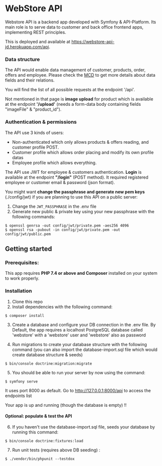  # WebStore API
 
Webstore API is a backend app developed with Symfony & API-Platform. Its main role is to 
serve data to customer and back office frontend apps, implementing REST principles.

This is deployed and available at https://webstore-api-jd.herokuapp.com/api.

### Data structure
The API would enable data management of customer, products, order, offers and employee.
Please check the [MCD](doc/MCD/webstore-api.svg) to get more details about data fields 
and their relations.

You will find the list of all possible requests at the endpoint '/api'.

Not mentioned in that page is **image upload** for product which is available at the 
endpoint **'/upload'** 
(needs a form-data body containing fields "imageFile" & "product_id").  


### Authentication & permissions

The API use 3 kinds of users:
- Non-authenticated which only allows products & offers reading, and customer profile 
  POST.  
- Customer profile which allows order placing and modify its own profile datas
- Employee profile which allows everything.

The API use JWT for employee & customers authentication. **Login** is available at the 
endpoint **"/login"** (POST method). It required registered employee or customer 
email & password (json format).  

You might want **change the passphrase and generate new pem keys** (./config/jwt) if you 
are planning to use this API on a public server:
1. Change the `JWT_PASSPHRASE` in the .env file
2. Generate new public & private key using your new passphrase with the following 
   commands:
```
$ openssl genrsa -out config/jwt/private.pem -aes256 4096
$ openssl rsa -pubout -in config/jwt/private.pem -out config/jwt/public.pem
```

## Getting started

### Prerequisites:
This app requires **PHP 7.4 or above and Composer** installed on your system to 
work properly.

### Installation
1. Clone this repo
2. Install dependencies with the following command:
```
$ composer install
```
3. Create a database and configure your DB connection in the .env file. By Default, the 
   app requires a localhost PostgreSQL database called 'webstore' with a 'webstore' 
   user and 'webstore' also as password

4. Run migrations to create your database structure with the following command (you can 
   also import the database-import.sql file which would create database structure & seeds)
```
$ bin/console doctrine:migration:migrate
```

5. You should be able to run your server by now using the command:
```
$ symfony serve
```
It uses port 8000 as default. Go to http://127.0.0.1:8000/api to access the endpoints list

Your app is up and running (though the database is empty) !!

#### Optional: populate & test the API

6. If you haven't use the database-import.sql file, seeds your database by running 
   this command:
```
$ bin/console doctrine:fixtures:load
```

7. Run unit tests (requires above DB seeding) :
```
$ ./vendor/bin/phpunit --testdox
```



